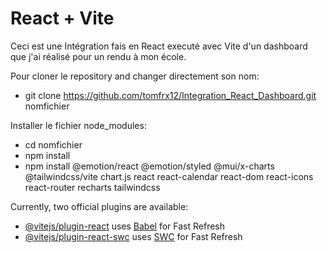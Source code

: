 # React + Vite

Ceci est une Intégration fais en React executé avec Vite d'un dashboard que j'ai réalisé pour un rendu à mon école.

Pour cloner le repository and changer directement son nom:

- git clone https://github.com/tomfrx12/Integration_React_Dashboard.git nomfichier

Installer le fichier node_modules:

- cd nomfichier
- npm install
- npm install @emotion/react @emotion/styled @mui/x-charts @tailwindcss/vite chart.js react react-calendar react-dom react-icons react-router recharts tailwindcss

Currently, two official plugins are available:

- [@vitejs/plugin-react](https://github.com/vitejs/vite-plugin-react/blob/main/packages/plugin-react/README.md) uses [Babel](https://babeljs.io/) for Fast Refresh
- [@vitejs/plugin-react-swc](https://github.com/vitejs/vite-plugin-react-swc) uses [SWC](https://swc.rs/) for Fast Refresh
